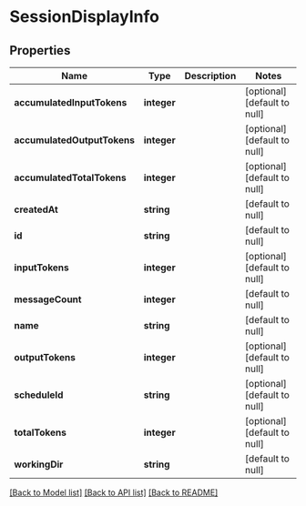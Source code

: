 # SessionDisplayInfo

## Properties
Name | Type | Description | Notes
------------ | ------------- | ------------- | -------------
**accumulatedInputTokens** | **integer** |  | [optional] [default to null]
**accumulatedOutputTokens** | **integer** |  | [optional] [default to null]
**accumulatedTotalTokens** | **integer** |  | [optional] [default to null]
**createdAt** | **string** |  | [default to null]
**id** | **string** |  | [default to null]
**inputTokens** | **integer** |  | [optional] [default to null]
**messageCount** | **integer** |  | [default to null]
**name** | **string** |  | [default to null]
**outputTokens** | **integer** |  | [optional] [default to null]
**scheduleId** | **string** |  | [optional] [default to null]
**totalTokens** | **integer** |  | [optional] [default to null]
**workingDir** | **string** |  | [default to null]

[[Back to Model list]](../README.md#documentation-for-models) [[Back to API list]](../README.md#documentation-for-api-endpoints) [[Back to README]](../README.md)


